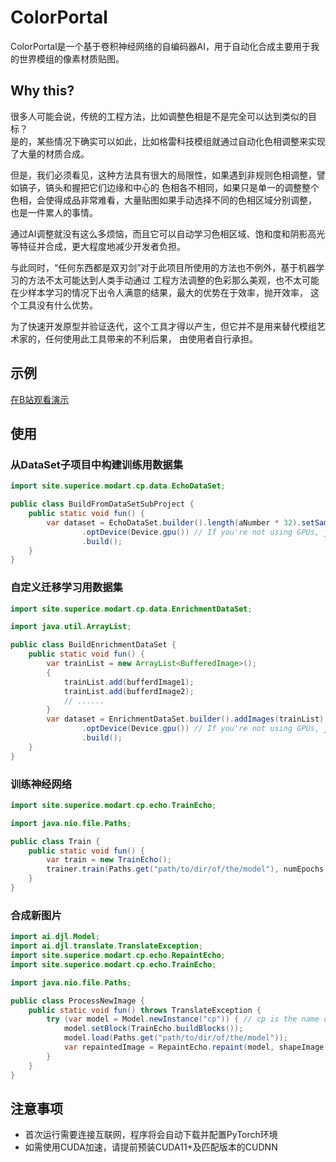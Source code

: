 # ColorPortal

ColorPortal是一个基于卷积神经网络的自编码器AI，用于自动化合成主要用于我的世界模组的像素材质贴图。  

## Why this?  

很多人可能会说，传统的工程方法，比如调整色相是不是完全可以达到类似的目标？  
是的，某些情况下确实可以如此，比如格雷科技模组就通过自动化色相调整来实现了大量的材质合成。  

但是，我们必须看见，这种方法具有很大的局限性，如果遇到非规则色相调整，譬如镐子，镐头和握把它们边缘和中心的
色相各不相同，如果只是单一的调整整个色相，会使得成品非常难看，大量贴图如果手动选择不同的色相区域分别调整，
也是一件累人的事情。  

通过AI调整就没有这么多烦恼，而且它可以自动学习色相区域、饱和度和阴影高光等特征并合成，更大程度地减少开发者负担。  

与此同时，“任何东西都是双刃剑”对于此项目所使用的方法也不例外，基于机器学习的方法不太可能达到人类手动通过
工程方法调整的色彩那么美观，也不太可能在少样本学习的情况下出令人满意的结果，最大的优势在于效率，抛开效率，
这个工具没有什么优势。  

为了快速开发原型并验证迭代，这个工具才得以产生，但它并不是用来替代模组艺术家的，任何使用此工具带来的不利后果，
由使用者自行承担。  

## 示例

[在B站观看演示](https://www.bilibili.com/video/BV1414y1M7t4/)

## 使用

### 从DataSet子项目中构建训练用数据集

```java
import site.superice.modart.cp.data.EchoDataSet;

public class BuildFromDataSetSubProject {
    public static void fun() {
        var dataset = EchoDataSet.builder().length(aNumber * 32).setSampling(batchSize, true)
                .optDevice(Device.gpu()) // If you're not using GPUs, just delete this line
                .build();
    }
}
```

### 自定义迁移学习用数据集

```java
import site.superice.modart.cp.data.EnrichmentDataSet;

import java.util.ArrayList;

public class BuildEnrichmentDataSet {
    public static void fun() {
        var trainList = new ArrayList<BufferedImage>();
        {
            trainList.add(bufferdImage1);
            trainList.add(bufferdImage2);
            // ......
        }
        var dataset = EnrichmentDataSet.builder().addImages(trainList).setSampling(batchSize, true)
                .optDevice(Device.gpu()) // If you're not using GPUs, just delete this line
                .build();
    }
}
```

### 训练神经网络

```java
import site.superice.modart.cp.echo.TrainEcho;

import java.nio.file.Paths;

public class Train {
    public static void fun() {
        var train = new TrainEcho();
        trainer.train(Paths.get("path/to/dir/of/the/model"), numEpochs, trainDataSet, validDataSet);
    }
}
```

### 合成新图片

```java
import ai.djl.Model;
import ai.djl.translate.TranslateException;
import site.superice.modart.cp.echo.RepaintEcho;
import site.superice.modart.cp.echo.TrainEcho;

import java.nio.file.Paths;

public class ProcessNewImage {
    public static void fun() throws TranslateException {
        try (var model = Model.newInstance("cp")) { // cp is the name of the base model
            model.setBlock(TrainEcho.buildBlocks());
            model.load(Paths.get("path/to/dir/of/the/model"));
            var repaintedImage = RepaintEcho.repaint(model, shapeImage, colorImage);
        }
    }
}
```

## 注意事项  

- 首次运行需要连接互联网，程序将会自动下载并配置PyTorch环境
- 如需使用CUDA加速，请提前预装CUDA11+及匹配版本的CUDNN

